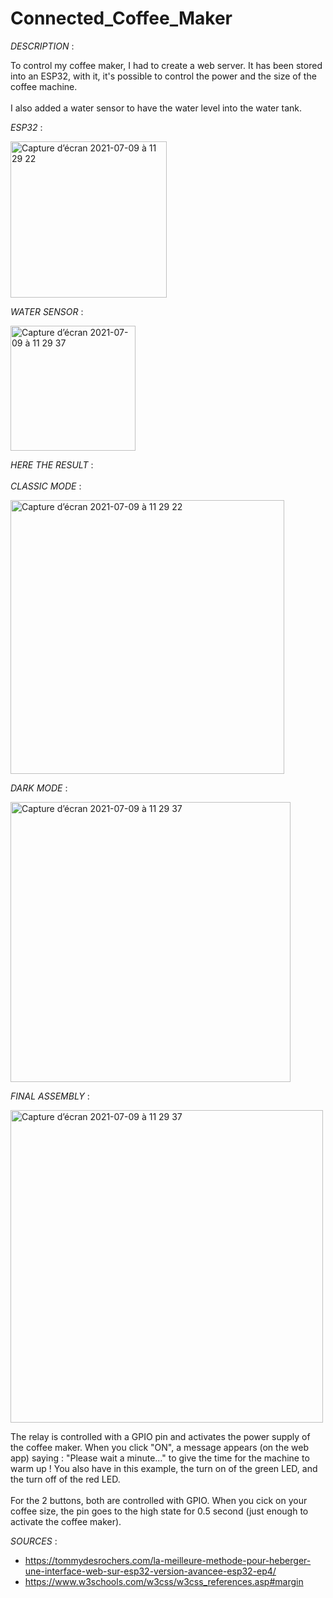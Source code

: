 # Connected_Coffee_Maker

_DESCRIPTION_ : 

To control my coffee maker, I had to create a web server. It has been stored into an ESP32, with it, it's possible to control the power and the size of the coffee machine. <br><br>
I also added a water sensor to have the water level into the water tank. 

_ESP32_ : 

<img width="250" alt="Capture d’écran 2021-07-09 à 11 29 22" src="https://user-images.githubusercontent.com/54947603/125057311-5ed45280-e0a9-11eb-96a8-4f94c4db7838.png">

_WATER SENSOR_ :

<img width="200" alt="Capture d’écran 2021-07-09 à 11 29 37" src="https://user-images.githubusercontent.com/54947603/125055713-cbe6e880-e0a7-11eb-8ca7-cff19969be24.png">

_HERE THE RESULT_ : <br><br>
_CLASSIC MODE_ :

<img width="438" alt="Capture d’écran 2021-07-09 à 11 29 22" src="https://user-images.githubusercontent.com/54947603/125057017-15840300-e0a9-11eb-9b96-c053dc202b68.png">


_DARK MODE_ :

<img width="448" alt="Capture d’écran 2021-07-09 à 11 29 37" src="https://user-images.githubusercontent.com/54947603/125057031-1a48b700-e0a9-11eb-8252-964dd0e34e9b.png">


_FINAL ASSEMBLY_ :

<img width="500" alt="Capture d’écran 2021-07-09 à 11 29 37" src="https://user-images.githubusercontent.com/54947603/125058730-db1b6580-e0aa-11eb-82f5-0ca763584735.png">

The relay is controlled with a GPIO pin and activates the power supply of the coffee maker. When you click "ON", a message appears (on the web app) saying : "Please wait a minute..." to give the time for the machine to warm up ! You also have in this example, the turn on of the green LED, and the turn off of the red LED. <br><br>
For the 2 buttons, both are controlled with GPIO. When you cick on your coffee size, the pin goes to the high state for 0.5 second (just enough to activate the coffee maker).
<br>

_SOURCES_ : 
  - https://tommydesrochers.com/la-meilleure-methode-pour-heberger-une-interface-web-sur-esp32-version-avancee-esp32-ep4/
  - https://www.w3schools.com/w3css/w3css_references.asp#margin
